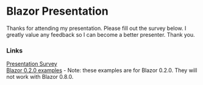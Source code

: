 # Blazor Presentation

Thanks for attending my presentation. Please fill out the survey below. I greatly value any feedback so I can become a better presenter. Thank you.

### Links
[Presentation Survey](https://www.surveymonkey.com/r/LL6FW7C)  
[Blazor 0.2.0 examples](https://github.com/bjablonsky/blazor-presentation/tree/master/src) - Note: these examples are for Blazor 0.2.0. They will not work with Blazor 0.8.0.
